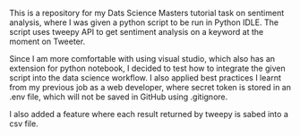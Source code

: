 This is a repository for my Dats Science Masters tutorial task on sentiment analysis, where I was given a python script to be run in Python IDLE. The script uses tweepy API to get sentiment analysis on a keyword at the moment on Tweeter.

Since I am more comfortable with using visual studio, which also has an extension for python notebook, I decided to test how to integrate the given script into the data science workflow. I also applied best practices I learnt from my previous job as a web developer, where secret token is stored in an .env file, which will not be saved in GitHub using .gitignore.

I also added a feature where each result returned by tweepy is sabed into a csv file.